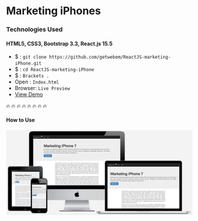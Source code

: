 
# Marketing iPhones
### Technologies Used
#### HTML5, CSS3, Bootstrap 3.3, React.js 15.5
 - $  :  `git clone https://github.com/getwebem/ReactJS-marketing-iPhone.git`
 - $  :  `cd ReactJS-marketing-iPhone`
 - $ :  `Brackets .`
 - Open :  `Index.html`
 - Browser:  `Live Preview`  
 - [View Demo](http://getwebem.com/highTech/)  

:fire: :fire: :fire: :fire: :fire: :fire: :fire: :fire:
#### How to Use 
![pic1](https://raw.githubusercontent.com/getwebem/README/master/highTech/Screen%20Shot%202017-08-08%20at%2010.33.19.png)
<br/><br/>

